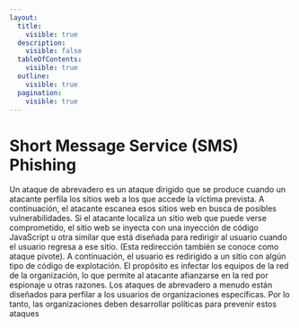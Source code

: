 ```yaml
---
layout:
  title:
    visible: true
  description:
    visible: false
  tableOfContents:
    visible: true
  outline:
    visible: true
  pagination:
    visible: true
---
```


# Short Message Service (SMS) Phishing

Un ataque de abrevadero es un ataque dirigido que se produce cuando un atacante perfila los sitios web a los que accede la víctima prevista. A continuación, el atacante escanea esos sitios web en busca de posibles vulnerabilidades. Si el atacante localiza un sitio web que puede verse comprometido, el sitio web se inyecta con una inyección de código JavaScript u otra similar que está diseñada para redirigir al usuario cuando el usuario regresa a ese sitio. (Esta redirección también se conoce como ataque pivote). A continuación, el usuario es redirigido a un sitio con algún tipo de código de explotación. El propósito es infectar los equipos de la red de la organización, lo que permite al atacante afianzarse en la red por espionaje u otras razones. Los ataques de abrevadero a menudo están diseñados para perfilar a los usuarios de organizaciones específicas. Por lo tanto, las organizaciones deben desarrollar políticas para prevenir estos ataques
